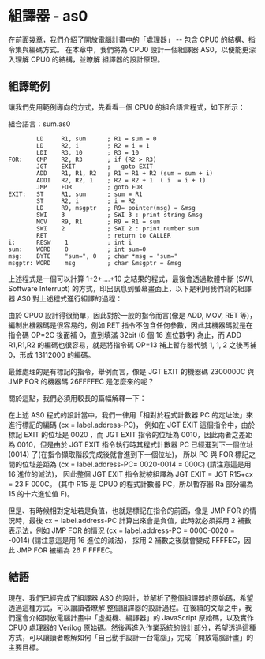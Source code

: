 # 組譯器 - as0

在前面幾章，我們介紹了開放電腦計畫中的「處理器」 -- 包含 CPU0 的結構、指令集與編碼方式。
在本章中，我們將為 CPU0 設計一個組譯器 AS0，以便能更深入理解 CPU0 的結構，並瞭解
組譯器的設計原理。

## 組譯範例

讓我們先用範例導向的方式，先看看一個 CPU0 的組合語言程式，如下所示：

組合語言：sum.as0

```
        LD     R1, sum      ; R1 = sum = 0
        LD     R2, i        ; R2 = i = 1
        LDI    R3, 10       ; R3 = 10
FOR:    CMP    R2, R3       ; if (R2 > R3)
        JGT    EXIT         ;   goto EXIT
        ADD    R1, R1, R2   ; R1 = R1 + R2 (sum = sum + i)
        ADDI   R2, R2, 1    ; R2 = R2 + 1  ( i  = i + 1)
        JMP    FOR          ; goto FOR
EXIT:   ST     R1, sum      ; sum = R1
        ST     R2, i        ; i = R2
        LD     R9, msgptr   ; R9= pointer(msg) = &msg
        SWI    3            ; SWI 3 : print string &msg
        MOV    R9, R1       ; R9 = R1 = sum
        SWI    2            ; SWI 2 : print number sum
        RET                 ; return to CALLER
i:      RESW    1           ; int i
sum:    WORD    0           ; int sum=0
msg:    BYTE    "sum=", 0   ; char *msg = "sum="
msgptr: WORD    msg         ; char &msgptr = &msg
```

上述程式是一個可以計算 1+2+....+10 之結果的程式，最後會透過軟體中斷 (SWI, Software Interrupt) 的方式，印出訊息到螢幕畫面上，以下是利用我們寫的組譯器 AS0 對上述程式進行組譯的過程：

由於 CPU0 設計得很簡單，因此對於一般的指令而言(像是 ADD, MOV, RET 等)，編制出機器碼是很容易的，例如
RET 指令不包含任何參數，因此其機器碼就是在指令碼 OP=2C 後面補 0，直到填滿 32bit (8 個 16 進位數字) 為止，而 ADD R1,R1,R2 的編碼也很容易，就是將指令碼 OP=13 補上暫存器代號 1, 1, 2 之後再補 0，形成 13112000 
的編碼。

最難處理的是有標記的指令，舉例而言，像是 JGT EXIT 的機器碼 2300000C 與 JMP FOR 的機器碼 26FFFFEC 是怎麼來的呢？

關於這點，我們必須用較長的篇幅解釋一下：

在上述 AS0 程式的設計當中，我們一律用「相對於程式計數器 PC 的定址法」來進行標記的編碼 (cx = label.address-PC)，
例如在 JGT EXIT 這個指令中，由於標記 EXIT 的位址是 0020 ，而 JGT EXIT 指令的位址為 0010，因此兩者之差距為 
0010，但是由於 JGT EXIT 指令執行時其程式計數器 PC 已經進到下一個位址 (0014) 了(在指令擷取階段完成後就會進到下一個位址)，
所以 PC 與 FOR 標記之間的位址差距為 (cx = label.address-PC= 0020-0014 = 000C) (請注意這是用 16 進位的減法)，
因此整個 JGT EXIT 指令就被組譯為 JGT EXIT = JGT R15+cx = 23 F 000C。 
(其中 R15 是 CPU0 的程式計數器 PC，所以暫存器 Ra 部分編為 15 的十六進位值 F)。

但是、有時候相對定址若是負值，也就是標記在指令的前面，像是 JMP FOR 的情況時，最後 cx = label.address-PC 計算出來會是負值，此時就必須採用 2 補數表示法，例如 JMP FOR 的情況 (cx = label.address-PC = 000C-0020 = -0014) (請注意這是用 16 進位的減法)，
採用 2 補數之後就會變成 FFFFEC，因此 JMP FOR 被編為 26 F FFFEC。

## 結語

現在、我們已經完成了組譯器 AS0 的設計，並解析了整個組譯器的原始碼，希望透過這種方式，可以讓讀者瞭解
整個組譯器的設計過程。在後續的文章之中，我們還會介紹開放電腦計畫中「虛擬機、編譯器」的 JavaScript 原始碼，以及實作 CPU0 處理器的 Verilog 原始碼。然後再進入作業系統的設計部分，希望透過這種方式，可以讓讀者瞭解如何「自己動手設計一台電腦」，完成「開放電腦計畫」的主要目標。

